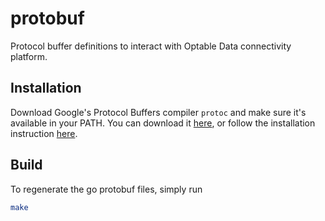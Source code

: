 # protobuf
Protocol buffer definitions to interact with Optable Data connectivity platform.

## Installation
Download Google's Protocol Buffers compiler `protoc` and make sure it's available in your PATH. You can download it
[here](https://developers.google.com/protocol-buffers/docs/downloads), or follow the installation instruction
[here](https://grpc.io/docs/protoc-installation/).

## Build
To regenerate the go protobuf files, simply run
```bash
make
```
